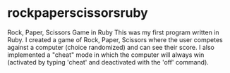 # rockpaperscissorsruby
Rock, Paper, Scissors Game in Ruby
This was my first program written in Ruby. I created a game of Rock, Paper, Scissors where the user competes against a computer (choice randomized) and can see their score.
I also implemented a "cheat" mode in which the computer will always win (activated by typing 'cheat' and deactivated with the 'off' command).
